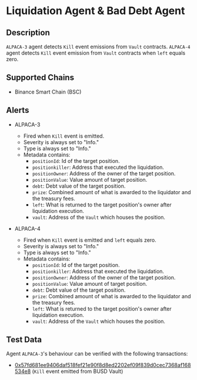 # Liquidation Agent & Bad Debt Agent

## Description

`ALPACA-3` agent detects `Kill` event emissions from `Vault` contracts.
`ALPACA-4` agent detects `Kill` event emission from `Vault` contracts when `left` equals zero.

## Supported Chains

- Binance Smart Chain (BSC)

## Alerts

- ALPACA-3
  - Fired when `Kill` event is emitted.
  - Severity is always set to "Info."
  - Type is always set to "Info."
  - Metadata contains:
    - `positionId`: Id of the target position.
    - `positionkiller`: Address that executed the liquidation.
    - `positionOwner`: Address of the owner of the target position.
    - `positionValue`: Value amount of target position.
    - `debt`: Debt value of the target position.
    - `prize`: Combined amount of what is awarded to the liquidator and the treasury fees.
    - `left`: What is returned to the target position's owner after liquidation execution.
    - `vault`: Address of the `Vault` which houses the position.

- ALPACA-4
  - Fired when `Kill` event is emitted and `left` equals zero.
  - Severity is always set to "Info."
  - Type is always set to "Info."
  - Metadata contains:
    - `positionId`: Id of the target position.
    - `positionkiller`: Address that executed the liquidation.
    - `positionOwner`: Address of the owner of the target position.
    - `positionValue`: Value amount of target position.
    - `debt`: Debt value of the target position.
    - `prize`: Combined amount of what is awarded to the liquidator and the treasury fees.
    - `left`: What is returned to the target position's owner after liquidation execution.
    - `vault`: Address of the `Vault` which houses the position.

## Test Data

Agent `ALPACA-3`'s behaviour can be verified with the following transactions:

- [0x57fd681ee9406daf518fef21e90f8d8ed2202ef09f839d0cec7368af168534e8](https://bscscan.com/tx/0x57fd681ee9406daf518fef21e90f8d8ed2202ef09f839d0cec7368af168534e8) (`Kill` event emitted from BUSD Vault)
